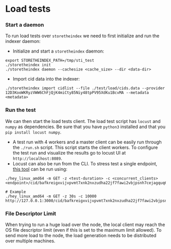 # Load tests

### Start a daemon
To run load tests over `storetheindex` we need to first initialize and run the indexer daemon:
- Initialize and start a `storetheindex` daemon:
```
export STORETHEINDEX_PATH=/tmp/sti_test
./storetheindex init
./storetheindex daemon --cachesize <cache_size> --dir <data-dir>
```
- Import cid data into the indexer:
```
./storetheindex import cidlist --file ./test/load/cids.data --provider 12D3KooWKRyzVWW6ChFjQjK4miCty85Niy48tpPV95XdKu1BcvMA --metadata <metadata>
``` 

### Run the test
We can then start the load tests client. The load test script has `locust` and `numpy` as dependencies. Be sure that you have `python3` installed
and that you `pip install locust numpy`.

- A test run with 4 workers and a master client can be easily run through the `./run.sh` script. This script starts the client workers. To configure the test run and visualize the results go to locust UI at `http://localhost:8089`.
- Locust can also be run from the CLI. To stress test a single endpoint, [this tool](https://github.com/rakyll/hey) can be run using:
```
./hey_linux_amd64 -m GET -z <test-duration> -c <concurrent_clients> <endpoint>/cid/bafkreigxvijvpvmt7xnk2nxzudha22jf7fawi2vbjpsnh7cejagquq6z4y

# Example
./hey_linux_amd64 -m GET -z 30s -c 10000 http://127.0.0.1:3000/cid/bafkreigxvijvpvmt7xnk2nxzudha22jf7fawi2vbjpsnh7cejagquq6z4y
```

### File Descriptor Limit
When trying to run a huge load over the node, the local client may reach the OS file descriptor limit (even if this is set to the maximum limit allowed). To send more load to the node, the load generation needs to be distributed over multiple machines.
